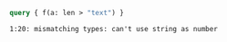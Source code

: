 ```graphql
query { f(a: len > "text") }
```

```
1:20: mismatching types: can't use string as number
```